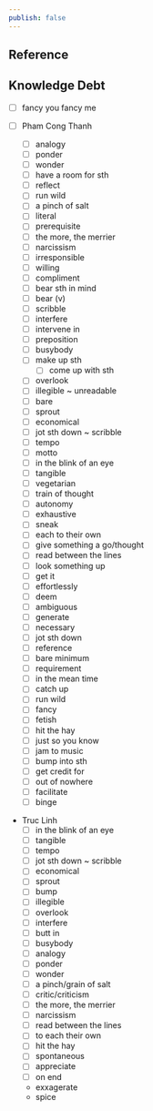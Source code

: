 ```yaml
---
publish: false
---
```



## Reference


## Knowledge Debt

- [ ] fancy you fancy me

- [ ] Pham Cong Thanh
	- [ ] analogy
	- [ ] ponder
	- [ ] wonder
	- [ ] have a room for sth
	- [ ] reflect
	- [ ] run wild
	- [ ] a pinch of salt
	- [ ] literal
	- [ ] prerequisite
	- [ ] the more, the merrier
	- [ ] narcissism
	- [ ] irresponsible
	- [ ] willing
	- [ ] compliment
	- [ ] bear sth in mind
	- [ ] bear (v)
	- [ ] scribble
	- [ ] interfere
	- [ ] intervene in
	- [ ] preposition
	- [ ] busybody
	- [ ] make up sth
		- [ ] come up with sth
	- [ ] overlook
	- [ ] illegible ~ unreadable
	- [ ] bare
	- [ ] sprout
	- [ ] economical
	- [ ] jot sth down ~ scribble
	- [ ] tempo
	- [ ] motto
	- [ ] in the blink of an eye
	- [ ] tangible
	- [ ] vegetarian
	- [ ] train of thought
	- [ ] autonomy
	- [ ] exhaustive
	- [ ] sneak
	- [ ] each to their own
	- [ ] give something a go/thought
	- [ ] read between the lines
	- [ ] look something up
	- [ ] get it
	- [ ] effortlessly
	- [ ] deem
	- [ ] ambiguous
	- [ ] generate
	- [ ] necessary
	- [ ] jot sth down
	- [ ] reference
	- [ ] bare minimum
	- [ ] requirement
	- [ ] in the mean time
	- [ ] catch up
	- [ ] run wild
	- [ ] fancy
	- [ ] fetish
	- [ ] hit the hay
	- [ ] just so you know
	- [ ] jam to music
	- [ ] bump into sth
	- [ ] get credit for
	- [ ] out of nowhere
	- [ ] facilitate
	- [ ] binge
	
- Truc Linh
	- [ ] in the blink of an eye
	- [ ] tangible
	- [ ] tempo
	- [ ] jot sth down ~ scribble
	- [ ] economical
	- [ ] sprout
	- [ ] bump
	- [ ] illegible
	- [ ] overlook
	- [ ] interfere
	- [ ] butt in
	- [ ] busybody
	- [ ] analogy
	- [ ] ponder
	- [ ] wonder
	- [ ] a pinch/grain of salt
	- [ ] critic/criticism
	- [ ] the more, the merrier
	- [ ] narcissism
	- [ ] read between the lines
	- [ ] to each their own
	- [ ] hit the hay
	- [ ] spontaneous
	- [ ] appreciate
	- [ ] on end
	- exxagerate
	- spice